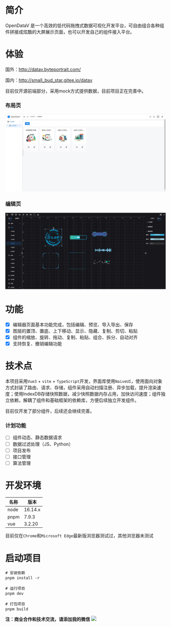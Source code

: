 # 简介
  OpenDataV 是一个高效的低代码拖拽式数据可视化开发平台，可自由组合各种组件拼接成炫酷的大屏展示页面，也可以开发自己的组件接入平台。

# 体验
国外：http://datav.byteportrait.com/

国内：http://small_bud_star.gitee.io/datav

目前仅开源前端部分，采用mock方式提供数据，目前项目正在完善中。

### 布局页
![](screenshot/1.jpg)

### 编辑页
![](screenshot/2.jpg)

# 功能
- [x] 编辑器页面基本功能完成，包括编辑、预览、导入导出、保存
- [x] 图层的置顶、置底、上下移动、显示、隐藏、复制、剪切、粘贴
- [x] 组件的缩放、旋转、拖动、复制、粘贴、组合、拆分、自动对齐
- [x] 支持恢复、撤销编辑功能

# 技术点
本项目采用`Vue3` + `vite` + `TypeScript`开发，界面库使用`NaiveUI`，使用面向对象方式封装了路由、请求、存储，组件采用自动扫描注册、异步加载，提升渲染速度；使用IndexDB存储快照数据，减少快照数据内存占用，加快访问速度；组件独立依赖，解耦了组件和基础框架的依赖库，方便后续独立开发组件。

目前仅开发了部分组件，后续还会继续完善。

### 计划功能
- [ ] 组件动态、静态数据请求
- [ ] 数据过滤处理（JS、Python）
- [ ] 项目发布
- [ ] 接口管理
- [ ] 算法管理

# 开发环境
| 名称 | 版本    |
| ---- | ------- |
| node | 16.14.x |
| pnpm | 7.9.3   |
| vue  | 3.2.20  |

目前仅在`Chrome`和`Microsoft Edge`最新版浏览器测试过，其他浏览器未测试

# 启动项目

```shell
# 安装依赖
pnpm install -r

# 运行项目
pnpm dev

# 打包项目
pnpm build
```

**注：商业合作和技术交流，请添加我的微信**
![](screenshot/微信图片_20220831173216.jpg)